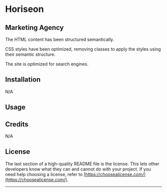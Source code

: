 # Horiseon

## Marketing Agency

The HTML content has been structured semantically.

CSS styles have been optimized, removing classes to apply the styles using their semantic structure.

The site is optimized for search engines.

## Installation

N/A

## Usage


## Credits

N/A

## License

The last section of a high-quality README file is the license. This lets other developers know what they can and cannot do with your project. If you need help choosing a license, refer to [https://choosealicense.com/](https://choosealicense.com/).

---